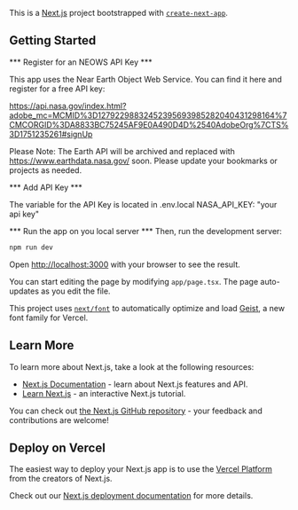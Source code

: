 This is a [Next.js](https://nextjs.org) project bootstrapped with [`create-next-app`](https://nextjs.org/docs/app/api-reference/cli/create-next-app).

## Getting Started

*** Register for an NEOWS API Key ***

This app uses the Near Earth Object Web Service. You can find it here and register for a free API key:

https://api.nasa.gov/index.html?adobe_mc=MCMID%3D12792298832452395693985282040431298164%7CMCORGID%3DA8833BC75245AF9E0A490D4D%2540AdobeOrg%7CTS%3D1751235261#signUp

Please Note: The Earth API will be archived and replaced with https://www.earthdata.nasa.gov/ soon. Please update your bookmarks or projects as needed.

*** Add API Key  ***

The variable for the API Key is located in .env.local
NASA_API_KEY: "your api key"

*** Run the app on you local server ***
Then, run the development server:

```bash
npm run dev

```

Open [http://localhost:3000](http://localhost:3000) with your browser to see the result.

You can start editing the page by modifying `app/page.tsx`. The page auto-updates as you edit the file.

This project uses [`next/font`](https://nextjs.org/docs/app/building-your-application/optimizing/fonts) to automatically optimize and load [Geist](https://vercel.com/font), a new font family for Vercel.

## Learn More

To learn more about Next.js, take a look at the following resources:

- [Next.js Documentation](https://nextjs.org/docs) - learn about Next.js features and API.
- [Learn Next.js](https://nextjs.org/learn) - an interactive Next.js tutorial.

You can check out [the Next.js GitHub repository](https://github.com/vercel/next.js) - your feedback and contributions are welcome!

## Deploy on Vercel

The easiest way to deploy your Next.js app is to use the [Vercel Platform](https://vercel.com/new?utm_medium=default-template&filter=next.js&utm_source=create-next-app&utm_campaign=create-next-app-readme) from the creators of Next.js.

Check out our [Next.js deployment documentation](https://nextjs.org/docs/app/building-your-application/deploying) for more details.
